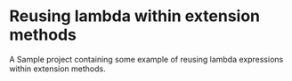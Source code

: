 # Reusing lambda within extension methods

A Sample project containing some example of reusing lambda expressions within extension methods.
